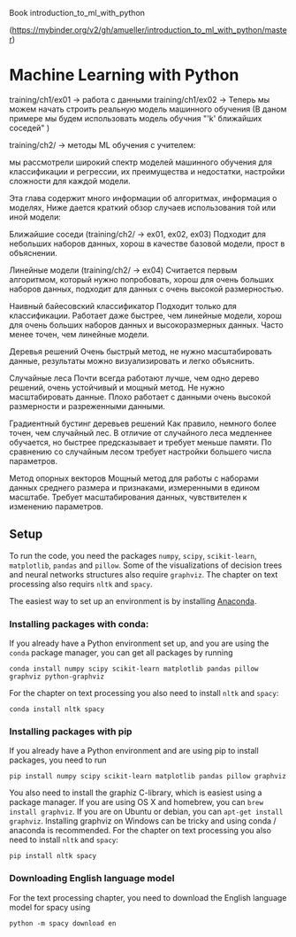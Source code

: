 Book introduction_to_ml_with_python

(https://mybinder.org/v2/gh/amueller/introduction_to_ml_with_python/master)

# Machine Learning with Python

training/ch1/ex01 -> работа с данными 
training/ch1/ex02 -> Теперь мы можем начать строить реальную модель машинного обучения (В даном примере мы будем использовать модель обучния "'k' ближайших  соседей" )

training/ch2/ -> методы ML обучения с учителем:

мы рассмотрели широкий спектр моделей машинного обучения для  классификации  и  регрессии,  их  преимущества  и  недостатки, 
настройки  сложности  для  каждой  модели.

Эта  глава  содержит  много  информации  об  алгоритмах, информация  о  моделях,  Ниже  дается  краткий  обзор  случаев  использования  той  или 
иной модели:

Ближайшие соседи (training/ch2/ -> ex01, ex02, ex03)
Подходит для небольших наборов данных, хорош в качестве базовой 
модели, прост в объяснении. 
 
Линейные модели (training/ch2/ -> ex04)
Считается первым алгоритмом, который нужно попробовать, хорош 
для  очень  больших  наборов  данных,  подходит  для  данных  с  очень 
высокой размерностью. 
 
Наивный байесовский классификатор 
Подходит  только  для  классификации.  Работает  даже  быстрее,  чем 
линейные  модели,  хорош  для  очень  больших  наборов  данных  и 
высокоразмерных данных. Часто менее точен, чем линейные модели. 
 
Деревья решений 
Очень быстрый метод, не нужно масштабировать данные, результаты 
можно визуализировать и легко объяснить. 
 
Случайные леса 
Почти  всегда  работают  лучше,  чем  одно  дерево  решений,  очень 
устойчивый  и  мощный  метод.  Не  нужно  масштабировать  данные. 
Плохо  работает  с  данными  очень  высокой  размерности  и 
разреженными данными. 
 
Градиентный бустинг деревьев решений 
Как правило, немного более точен, чем случайный лес. В отличие от 
случайного  леса  медленнее  обучается,  но  быстрее  предсказывает  и 
требует меньше памяти. По сравнению со случайным лесом требует 
настройки большего числа параметров. 
 
Метод опорных векторов 
Мощный  метод  для  работы  с  наборами  данных  среднего  размера  и 
признаками,  измеренными  в  едином  масштабе.  Требует 
масштабирования данных, чувствителен к изменению параметров. 
 











## Setup

To run the code, you need the packages ``numpy``, ``scipy``, ``scikit-learn``, ``matplotlib``, ``pandas`` and ``pillow``.
Some of the visualizations of decision trees and neural networks structures also require ``graphviz``. The chapter
on text processing also requirs ``nltk`` and ``spacy``.

The easiest way to set up an environment is by installing [Anaconda](https://www.continuum.io/downloads).

### Installing packages with conda:
If you already have a Python environment set up, and you are using the ``conda`` package manager, you can get all packages by running

    conda install numpy scipy scikit-learn matplotlib pandas pillow graphviz python-graphviz

For the chapter on text processing you also need to install ``nltk`` and ``spacy``:

    conda install nltk spacy


### Installing packages with pip
If you already have a Python environment and are using pip to install packages, you need to run

    pip install numpy scipy scikit-learn matplotlib pandas pillow graphviz

You also need to install the graphiz C-library, which is easiest using a package manager.
If you are using OS X and homebrew, you can ``brew install graphviz``. If you are on Ubuntu or debian, you can ``apt-get install graphviz``.
Installing graphviz on Windows can be tricky and using conda / anaconda is recommended.
For the chapter on text processing you also need to install ``nltk`` and ``spacy``:

    pip install nltk spacy

### Downloading English language model
For the text processing chapter, you need to download the English language model for spacy using

    python -m spacy download en

